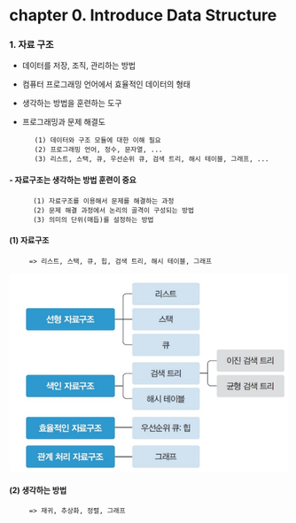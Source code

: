 # chapter 0. Introduce Data Structure

### 1. 자료 구조
- 데이터를 저장, 조직, 관리하는 방법   

- 컴퓨터 프로그래밍 언어에서 효율적인 데이터의 형태

- 생각하는 방법을 훈련하는 도구

- 프로그래밍과 문제 해결도  
      
         (1) 데이터와 구조 모듈에 대한 이해 필요     
         (2) 프로그래밍 언어, 정수, 문자열, ...     
         (3) 리스트, 스택, 큐, 우선순위 큐, 검색 트리, 해시 테이블, 그래프, ...     

#### - 자료구조는 생각하는 방법 훈련이 중요
       
          (1) 자료구조를 이용해서 문제를 해결하는 과정
          (2) 문제 해결 과정에서 논리의 골격이 구성되는 방법
          (3) 의미의 단위(매듭)를 설정하는 방법
#### (1) 자료구조
         => 리스트, 스택, 큐, 힙, 검색 트리, 해시 테이블, 그래프
![datastructure](https://github.com/BangYunseo/TIL/blob/main/CS/Data%20Structure/%20Image/ch0/datastructure.PNG)         
#### (2) 생각하는 방법
         => 재귀, 추상화, 정렬, 그래프
